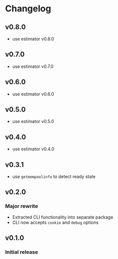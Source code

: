 # Changelog

## v0.8.0
- use estimator v0.8.0

## v0.7.0
- use estimator v0.7.0

## v0.6.0
- use estimator v0.6.0

## v0.5.0
- use estimator v0.5.0

## v0.4.0
- use estimator v0.4.0

## v0.3.1
- use `getmempoolinfo` to detect ready state

## v0.2.0
### Major rewrite
- Extracted CLI functionality into separate package
- CLI now accepts `cookie` and `debug` options

## v0.1.0
### Initial release

